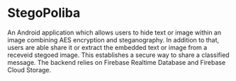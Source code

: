 # StegoPoliba
An Android application which allows users to hide text or image within an image combining AES encryption and steganography. In addition to that, users are able share it or extract the embedded text or image from a receveid stegoed image. This establishes a secure way to share a classified message.
The backend relies on Firebase Realtime Database and Firebase Cloud Storage.

